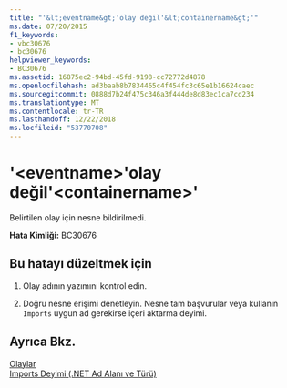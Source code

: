 ```yaml
---
title: "'&lt;eventname&gt;'olay değil'&lt;containername&gt;'"
ms.date: 07/20/2015
f1_keywords:
- vbc30676
- bc30676
helpviewer_keywords:
- BC30676
ms.assetid: 16875ec2-94bd-45fd-9198-cc72772d4878
ms.openlocfilehash: ad3baab8b7834465c4f454fc3c65e1b16624caec
ms.sourcegitcommit: 0888d7b24f475c346a3f444de8d83ec1ca7cd234
ms.translationtype: MT
ms.contentlocale: tr-TR
ms.lasthandoff: 12/22/2018
ms.locfileid: "53770708"
---
```

# <a name="lteventnamegt-is-not-an-event-of-ltcontainernamegt"></a>'&lt;eventname&gt;'olay değil'&lt;containername&gt;'
Belirtilen olay için nesne bildirilmedi.  
  
 **Hata Kimliği:** BC30676  
  
## <a name="to-correct-this-error"></a>Bu hatayı düzeltmek için  
  
1.  Olay adının yazımını kontrol edin.  
  
2.  Doğru nesne erişimi denetleyin. Nesne tam başvurular veya kullanın `Imports` uygun ad gerekirse içeri aktarma deyimi.  
  
## <a name="see-also"></a>Ayrıca Bkz.  
 [Olaylar](../../visual-basic/programming-guide/language-features/events/index.md)  
 [Imports Deyimi (.NET Ad Alanı ve Türü)](../../visual-basic/language-reference/statements/imports-statement-net-namespace-and-type.md)
